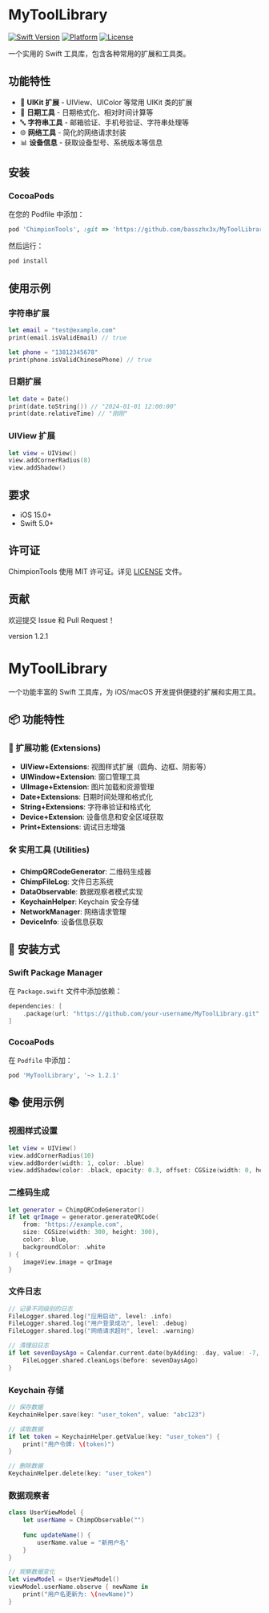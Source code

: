 # MyToolLibrary

[![Swift Version](https://img.shields.io/badge/Swift-5.0-orange.svg)](https://swift.org)
[![Platform](https://img.shields.io/badge/Platform-iOS-blue.svg)](https://developer.apple.com/ios/)
[![License](https://img.shields.io/badge/License-MIT-lightgrey.svg)](LICENSE)

一个实用的 Swift 工具库，包含各种常用的扩展和工具类。

## 功能特性

- 📱 **UIKit 扩展** - UIView、UIColor 等常用 UIKit 类的扩展
- 📅 **日期工具** - 日期格式化、相对时间计算等
- 🔤 **字符串工具** - 邮箱验证、手机号验证、字符串处理等
- 🌐 **网络工具** - 简化的网络请求封装
- 📊 **设备信息** - 获取设备型号、系统版本等信息

## 安装

### CocoaPods

在您的 Podfile 中添加：

```ruby
pod 'ChimpionTools', :git => 'https://github.com/basszhx3x/MyToolLibrary.git'
```

然后运行：

```bash
pod install
```

## 使用示例

### 字符串扩展

```swift
let email = "test@example.com"
print(email.isValidEmail) // true

let phone = "13812345678"
print(phone.isValidChinesePhone) // true
```

### 日期扩展

```swift
let date = Date()
print(date.toString()) // "2024-01-01 12:00:00"
print(date.relativeTime) // "刚刚"
```

### UIView 扩展

```swift
let view = UIView()
view.addCornerRadius(8)
view.addShadow()
```

## 要求

- iOS 15.0+
- Swift 5.0+

## 许可证

ChimpionTools 使用 MIT 许可证。详见 [LICENSE](LICENSE) 文件。

## 贡献

欢迎提交 Issue 和 Pull Request！

version 1.2.1

# MyToolLibrary

一个功能丰富的 Swift 工具库，为 iOS/macOS 开发提供便捷的扩展和实用工具。

## 📦 功能特性

### 🔧 扩展功能 (Extensions)
- **UIView+Extensions**: 视图样式扩展（圆角、边框、阴影等）
- **UIWindow+Extension**: 窗口管理工具
- **UIImage+Extension**: 图片加载和资源管理
- **Date+Extensions**: 日期时间处理和格式化
- **String+Extensions**: 字符串验证和格式化
- **Device+Extension**: 设备信息和安全区域获取
- **Print+Extensions**: 调试日志增强

### 🛠️ 实用工具 (Utilities)
- **ChimpQRCodeGenerator**: 二维码生成器
- **ChimpFileLog**: 文件日志系统
- **DataObservable**: 数据观察者模式实现
- **KeychainHelper**: Keychain 安全存储
- **NetworkManager**: 网络请求管理
- **DeviceInfo**: 设备信息获取

## 🚀 安装方式

### Swift Package Manager

在 `Package.swift` 文件中添加依赖：

```swift
dependencies: [
    .package(url: "https://github.com/your-username/MyToolLibrary.git", from: "1.2.1")
]
```

### CocoaPods

在 `Podfile` 中添加：

```ruby
pod 'MyToolLibrary', '~> 1.2.1'
```

## 📚 使用示例

### 视图样式设置
```swift
let view = UIView()
view.addCornerRadius(10)
view.addBorder(width: 1, color: .blue)
view.addShadow(color: .black, opacity: 0.3, offset: CGSize(width: 0, height: 2), radius: 4)
```

### 二维码生成
```swift
let generator = ChimpQRCodeGenerator()
if let qrImage = generator.generateQRCode(
    from: "https://example.com",
    size: CGSize(width: 300, height: 300),
    color: .blue,
    backgroundColor: .white
) {
    imageView.image = qrImage
}
```

### 文件日志
```swift
// 记录不同级别的日志
FileLogger.shared.log("应用启动", level: .info)
FileLogger.shared.log("用户登录成功", level: .debug)
FileLogger.shared.log("网络请求超时", level: .warning)

// 清理旧日志
if let sevenDaysAgo = Calendar.current.date(byAdding: .day, value: -7, to: Date()) {
    FileLogger.shared.cleanLogs(before: sevenDaysAgo)
}
```

### Keychain 存储
```swift
// 保存数据
KeychainHelper.save(key: "user_token", value: "abc123")

// 读取数据
if let token = KeychainHelper.getValue(key: "user_token") {
    print("用户令牌: \(token)")
}

// 删除数据
KeychainHelper.delete(key: "user_token")
```

### 数据观察者
```swift
class UserViewModel {
    let userName = ChimpObservable("")
    
    func updateName() {
        userName.value = "新用户名"
    }
}

// 观察数据变化
let viewModel = UserViewModel()
viewModel.userName.observe { newName in
    print("用户名更新为: \(newName)")
}
```
